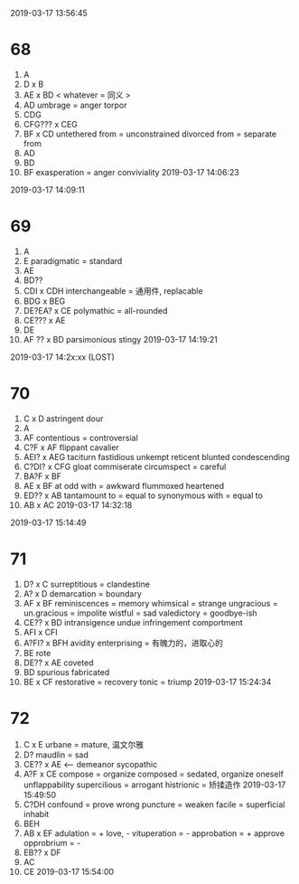 2019-03-17 13:56:45
# 68
1. A
2. D x B
3. AE x BD
< whatever = 同义 >
4. AD
umbrage = anger
  torpor
5. CDG
6. CFG??? x CEG
7. BF x CD
untethered from = unconstrained
divorced from = separate from
8. AD
9. BD
10. BF
exasperation = anger
conviviality
2019-03-17 14:06:23


2019-03-17 14:09:11
# 69
1. A
2. E
paradigmatic = standard
3. AE
4. BD??
5. CDI x CDH
interchangeable = 通用件, replacable
6. BDG x BEG
7. DE?EA? x CE
polymathic = all-rounded
8. CE??? x AE
9. DE
10. AF ?? x BD
parsimonious
stingy
2019-03-17 14:19:21

2019-03-17 14:2x:xx (LOST)
# 70
1. C x D
astringent
dour
2. A
3. AF
contentious = controversial
4. C?F x AF
flippant
cavalier
5. AEI? x AEG
taciturn
fastidious
unkempt
reticent
blunted
condescending
6. C?DI? x CFG
gloat
commiserate
circumspect = careful
7. BA?F x BF
8. AE x BF
at odd with = awkward
flummoxed
heartened
9. ED?? x AB
tantamount to = equal to
synonymous with = equal to
10. AB x AC
2019-03-17 14:32:18


2019-03-17 15:14:49
# 71
1. D? x C
surreptitious = clandestine
2. A? x D
demarcation = boundary
3. AF x BF
reminiscences = memory
whimsical = strange
ungracious = un.gracious = impolite
wistful = sad
valedictory = goodbye-ish
4. CE?? x BD
intransigence
undue infringement
comportment
5. AFI x CFI
6. A?FI? x BFH
avidity
enterprising = 有魄力的，进取心的
7. BE
rote
8. DE?? x AE
coveted
9. BD
spurious
fabricated
10. BE x CF
restorative = recovery
tonic = triump
2019-03-17 15:24:34


# 72
1. C x E
urbane = mature, 温文尔雅
2. D?
maudlin = sad
3. CE?? x AE <--
demeanor
  sycopathic
4. A?F x CE
compose = organize
composed = sedated, organize oneself
unflappability
supercilious = arrogant
histrionic = 矫揉造作
2019-03-17 15:49:50
5. C?DH
confound = prove wrong
puncture = weaken
facile = superficial
inhabit
6. BEH
7. AB x EF
adulation = + love, -
vituperation = -
approbation = + approve
opprobrium = -
8. EB?? x DF
9. AC
10. CE
2019-03-17 15:54:00
